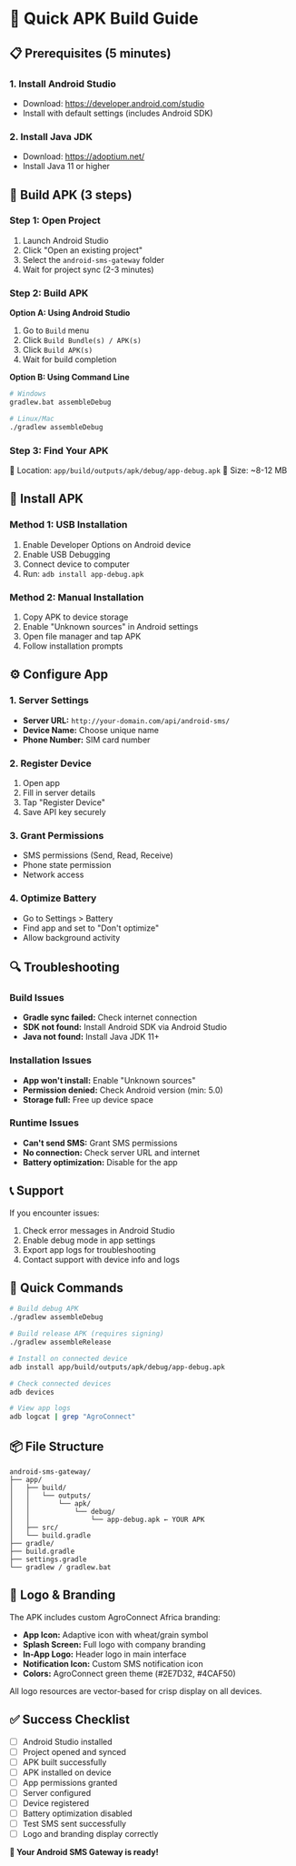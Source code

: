 # 🚀 Quick APK Build Guide

## 📋 Prerequisites (5 minutes)

### 1. Install Android Studio
- Download: https://developer.android.com/studio
- Install with default settings (includes Android SDK)

### 2. Install Java JDK
- Download: https://adoptium.net/
- Install Java 11 or higher

## 🔧 Build APK (3 steps)

### Step 1: Open Project
1. Launch Android Studio
2. Click "Open an existing project"
3. Select the `android-sms-gateway` folder
4. Wait for project sync (2-3 minutes)

### Step 2: Build APK
**Option A: Using Android Studio**
1. Go to `Build` menu
2. Click `Build Bundle(s) / APK(s)`
3. Click `Build APK(s)`
4. Wait for build completion

**Option B: Using Command Line**
```bash
# Windows
gradlew.bat assembleDebug

# Linux/Mac
./gradlew assembleDebug
```

### Step 3: Find Your APK
📁 Location: `app/build/outputs/apk/debug/app-debug.apk`
📏 Size: ~8-12 MB

## 📱 Install APK

### Method 1: USB Installation
1. Enable Developer Options on Android device
2. Enable USB Debugging
3. Connect device to computer
4. Run: `adb install app-debug.apk`

### Method 2: Manual Installation
1. Copy APK to device storage
2. Enable "Unknown sources" in Android settings
3. Open file manager and tap APK
4. Follow installation prompts

## ⚙️ Configure App

### 1. Server Settings
- **Server URL:** `http://your-domain.com/api/android-sms/`
- **Device Name:** Choose unique name
- **Phone Number:** SIM card number

### 2. Register Device
1. Open app
2. Fill in server details
3. Tap "Register Device"
4. Save API key securely

### 3. Grant Permissions
- SMS permissions (Send, Read, Receive)
- Phone state permission
- Network access

### 4. Optimize Battery
- Go to Settings > Battery
- Find app and set to "Don't optimize"
- Allow background activity

## 🔍 Troubleshooting

### Build Issues
- **Gradle sync failed:** Check internet connection
- **SDK not found:** Install Android SDK via Android Studio
- **Java not found:** Install Java JDK 11+

### Installation Issues
- **App won't install:** Enable "Unknown sources"
- **Permission denied:** Check Android version (min: 5.0)
- **Storage full:** Free up device space

### Runtime Issues
- **Can't send SMS:** Grant SMS permissions
- **No connection:** Check server URL and internet
- **Battery optimization:** Disable for the app

## 📞 Support

If you encounter issues:
1. Check error messages in Android Studio
2. Enable debug mode in app settings
3. Export app logs for troubleshooting
4. Contact support with device info and logs

## 🎯 Quick Commands

```bash
# Build debug APK
./gradlew assembleDebug

# Build release APK (requires signing)
./gradlew assembleRelease

# Install on connected device
adb install app/build/outputs/apk/debug/app-debug.apk

# Check connected devices
adb devices

# View app logs
adb logcat | grep "AgroConnect"
```

## 📦 File Structure
```
android-sms-gateway/
├── app/
│   ├── build/
│   │   └── outputs/
│   │       └── apk/
│   │           └── debug/
│   │               └── app-debug.apk ← YOUR APK
│   ├── src/
│   └── build.gradle
├── gradle/
├── build.gradle
├── settings.gradle
└── gradlew / gradlew.bat
```

## 🎨 Logo & Branding

The APK includes custom AgroConnect Africa branding:
- **App Icon:** Adaptive icon with wheat/grain symbol
- **Splash Screen:** Full logo with company branding
- **In-App Logo:** Header logo in main interface
- **Notification Icon:** Custom SMS notification icon
- **Colors:** AgroConnect green theme (#2E7D32, #4CAF50)

All logo resources are vector-based for crisp display on all devices.

## ✅ Success Checklist

- [ ] Android Studio installed
- [ ] Project opened and synced
- [ ] APK built successfully
- [ ] APK installed on device
- [ ] App permissions granted
- [ ] Server configured
- [ ] Device registered
- [ ] Battery optimization disabled
- [ ] Test SMS sent successfully
- [ ] Logo and branding display correctly

**🎉 Your Android SMS Gateway is ready!**

